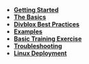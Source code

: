 -   [**Getting Started**](getting-started.md)
    <!-- -   [**Configuration**](configuration.md) -->
    <!-- -   [**Data Modeler**](data-modeler.md) -->
    <!-- -   [**Divblox Components**](component-builder.md) -->
    <!-- -   [**Extending with API's**](divblox-apis.md) -->
    <!-- -   [**Native Support**](native-support.md) -->
-   [**The Basics**](the-basics.md)
-   [**Divblox Best Practices**](divblox-best-practices.md)
-   [**Examples**](examples.md)
-   [**Basic Training Exercise**](basic-training-exercise.md)
-   [**Troubleshooting**](troubleshooting.md)
-   [**Linux Deployment**](linux-deployment.md)
